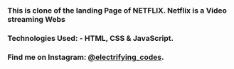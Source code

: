 ### This is clone of the landing Page of NETFLIX. Netflix is a Video streaming Webs

### Technologies Used: - HTML, CSS & JavaScript.

### Find me on Instagram: [@electrifying_codes][instagram].

[instagram]: https://www.instagram.com/electrifying_codes
